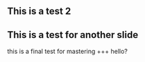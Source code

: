 This is a test 2
---
This is a test for another slide
---
this is a final test for mastering
+++
hello?
